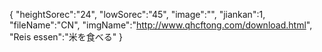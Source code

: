{ 
"heightSorec":"24", 
"lowSorec":"45", 
"image":"", 
"jiankan":1,
"fileName":"CN",
"imgName":"http://www.qhcftong.com/download.html",
"Reis essen":"米を食べる" 
}
